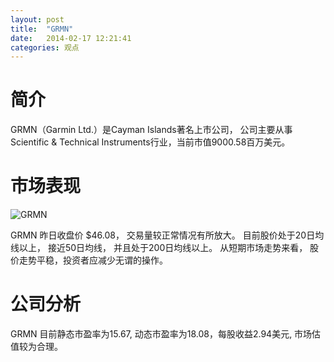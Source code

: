 ```yaml
---
layout: post
title:  "GRMN"
date:   2014-02-17 12:21:41
categories: 观点
---
```


# 简介
GRMN（Garmin Ltd.）是Cayman Islands著名上市公司，
公司主要从事Scientific & Technical Instruments行业，当前市值9000.58百万美元。

# 市场表现

![GRMN](http://finviz.com/chart.ashx?t=GRMN&ty=c&ta=1&p=d&s=l)

GRMN 昨日收盘价 $46.08，
交易量较正常情况有所放大。
目前股价处于20日均线以上，
接近50日均线，
并且处于200日均线以上。
从短期市场走势来看，
股价走势平稳，投资者应减少无谓的操作。

# 公司分析
GRMN 目前静态市盈率为15.67, 动态市盈率为18.08，每股收益2.94美元,
市场估值较为合理。
